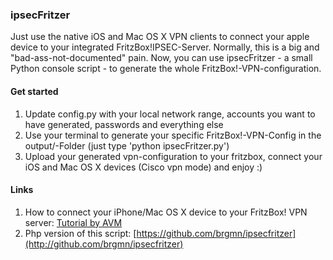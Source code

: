 ### ipsecFritzer

Just use the native iOS and Mac OS X VPN clients to connect your apple device to your integrated FritzBox!IPSEC-Server. Normally, this is a big and "bad-ass-not-documented" pain. Now, you can use ipsecFritzer - a small Python console script - to generate the whole FritzBox!-VPN-configuration.

#### Get started

1. Update config.py with your local network range, accounts you want to have generated, passwords and everything else
2. Use your terminal to generate your specific FritzBox!-VPN-Config in the output/-Folder (just type 'python ipsecFritzer.py')
3. Upload your generated vpn-configuration to your fritzbox, connect your iOS and Mac OS X devices (Cisco vpn mode) and enjoy :)

#### Links

1. How to connect your iPhone/Mac OS X device to your FritzBox! VPN server: [Tutorial by AVM](http://www.avm.de/de/Service/Service-Portale/Service-Portal/VPN_Interoperabilitaet/16206.php)
2. Php version of this script: [https://github.com/brgmn/ipsecfritzer](http://github.com/brgmn/ipsecfritzer)
